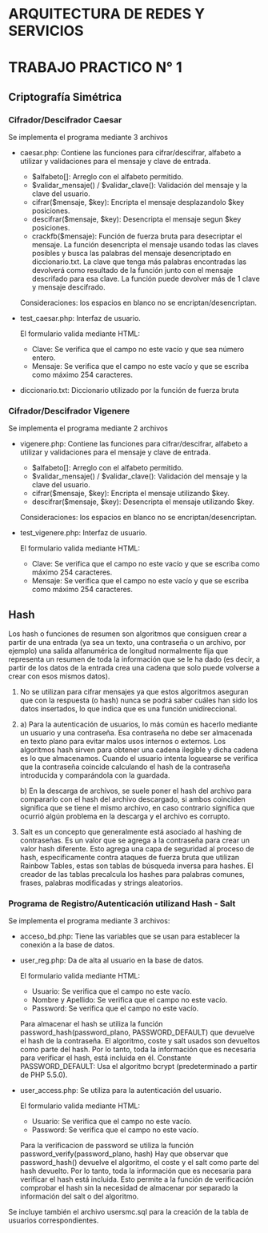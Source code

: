 # ARQUITECTURA DE REDES Y SERVICIOS
# TRABAJO PRACTICO N° 1


## Criptografía Simétrica
### Cifrador/Descifrador Caesar
Se implementa el programa mediante 3 archivos
- caesar.php: Contiene las funciones para cifrar/descifrar, alfabeto a utilizar y validaciones para el mensaje y clave de entrada.
  - $alfabeto[]: Arreglo con el alfabeto permitido.
  - $validar_mensaje() / $validar_clave(): Validación del mensaje y la clave del usuario. 
  - cifrar($mensaje, $key): Encripta el mensaje desplazandolo $key posiciones. 
  - descifrar($mensaje, $key): Desencripta el mensaje segun $key posiciones. 
  - crackfb($mensaje): Función de fuerza bruta para desecriptar el mensaje. 
    La función desencripta el mensaje usando todas las claves posibles y busca las palabras del mensaje desencriptado en diccionario.txt. La clave que tenga más palabras encontradas las devolverá como resultado de la función junto con el mensaje descrifado para esa clave. 
La función puede devolver más de 1 clave y mensaje descifrado.

   Consideraciones: los espacios en blanco no se encriptan/desencriptan.


- test_caesar.php: Interfaz de usuario.

   El formulario valida mediante HTML:
   - Clave: Se verifica que el campo no este vacío y que sea número entero.
   - Mensaje: Se verifica que el campo no este vacío y que se escriba como máximo 254 caracteres.

- diccionario.txt: Diccionario utilizado por la función de fuerza bruta

### Cifrador/Descifrador Vigenere
Se implementa el programa mediante 2 archivos
- vigenere.php: Contiene las funciones para cifrar/descifrar, alfabeto a utilizar y validaciones para el mensaje y clave de entrada.
  - $alfabeto[]: Arreglo con el alfabeto permitido.
  - $validar_mensaje() / $validar_clave(): Validación del mensaje y la clave del usuario. 
  - cifrar($mensaje, $key): Encripta el mensaje utilizando $key. 
  - descifrar($mensaje, $key): Desencripta el mensaje utilizando $key. 
  
   Consideraciones: los espacios en blanco no se encriptan/desencriptan.


- test_vigenere.php: Interfaz de usuario.

   El formulario valida mediante HTML:
   - Clave: Se verifica que el campo no este vacío y que se escriba como máximo 254 caracteres.
   - Mensaje: Se verifica que el campo no este vacío y que se escriba como máximo 254 caracteres.


## Hash
Los hash o funciones de resumen son algoritmos que consiguen crear a partir de una entrada (ya sea un texto, una contraseña o un archivo, por ejemplo) una salida alfanumérica de longitud normalmente fija que representa un resumen de toda la información que se le ha dado (es decir, a partir de los datos de la entrada crea una cadena que solo puede volverse a crear con esos mismos datos).
1.	No se utilizan para cifrar mensajes ya que estos algoritmos aseguran que con la respuesta (o hash) nunca se podrá saber cuáles han sido los datos insertados, lo que indica que es una función unidireccional.
2.	
    a)	Para la autenticación de usuarios, lo más común es hacerlo mediante un usuario y una contraseña.  Esa contraseña no debe ser almacenada en texto plano para evitar malos usos internos o externos.  Los algoritmos hash sirven para obtener una cadena ilegible y dicha cadena es lo que almacenamos. Cuando el usuario intenta loguearse se verifica que la contraseña coincide calculando el hash de la contraseña introducida y comparándola con la guardada.

    b) En la descarga de archivos, se suele poner el hash del archivo para compararlo con el hash del archivo descargado, si ambos coinciden significa que se tiene el mismo archivo, en caso contrario significa que ocurrió algún problema en la descarga y el archivo es corrupto.

3.	Salt es un concepto que generalmente está asociado al hashing de contraseñas. Es un valor que se agrega a  la contraseña para crear un valor hash diferente. Esto agrega una capa de seguridad al proceso de hash, específicamente contra ataques de fuerza bruta que utilizan Rainbow Tables, estas son tablas de búsqueda inversa para hashes. El creador de las tablas precalcula los hashes para palabras comunes, frases, palabras modificadas y strings aleatorios.

 ### Programa de Registro/Autenticación utilizand Hash - Salt
 Se implementa el programa mediante 3 archivos:
 - acceso_bd.php: Tiene las variables que se usan para establecer la conexión a la base de datos.
 - user_reg.php: Da de alta al usuario en la base de datos.

    El formulario valida mediante HTML:
   - Usuario: Se verifica que el campo no este vacío.
   - Nombre y Apellido: Se verifica que el campo no este vacío. 
   - Password: Se verifica que el campo no este vacío.
   
   Para almacenar el hash se utiliza la función password_hash(password_plano, PASSWORD_DEFAULT) que devuelve el hash de la contraseña. El algoritmo, coste y salt usados son devueltos como parte del hash. Por lo tanto, toda la información que es necesaria para verificar el hash, está incluida en él. Constante PASSWORD_DEFAULT: Usa el algoritmo bcrypt (predeterminado a partir de PHP 5.5.0). 
- user_access.php: Se utiliza para la autenticación del usuario.
    
    El formulario valida mediante HTML:
   - Usuario: Se verifica que el campo no este vacío.
   - Password: Se verifica que el campo no este vacío.
   
   Para la verificacion de password se utiliza la función password_verify(password_plano, hash) Hay que observar que password_hash() devuelve el algoritmo, el coste y el salt como parte del hash devuelto. Por lo tanto, toda la información que es necesaria para verificar el hash está incluida. Esto permite a la función de verificación comprobar el hash sin la necesidad de almacenar por separado la información del salt o del algoritmo.

Se incluye también el archivo usersmc.sql para la creación de la tabla de usuarios correspondientes.
